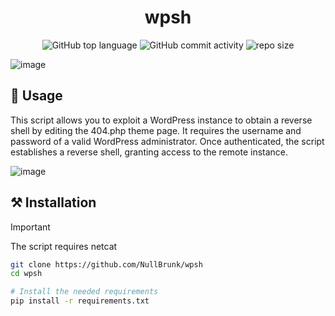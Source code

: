 <div align="center">

# wpsh

![GitHub top language](https://img.shields.io/github/languages/top/NullBrunk/wpsh?style=for-the-badge)
![GitHub commit activity](https://img.shields.io/github/commit-activity/m/NullBrunk/wpsh?style=for-the-badge)
![repo size](https://img.shields.io/github/repo-size/NullBrunk/wpsh?style=for-the-badge)
</div>

![image](https://github.com/user-attachments/assets/b779062b-a0bf-4caf-88ff-1f6b32cb029b)



## 🚀 Usage
This script allows you to exploit a WordPress instance to obtain a reverse shell by editing the 404.php theme page. It requires the username and password of a valid WordPress administrator. Once authenticated, the script establishes a reverse shell, granting access to the remote instance.

![image](https://github.com/user-attachments/assets/d74c4f2e-66ab-40d0-b2ee-32629fc6e116)


## ⚒️ Installation
>[!IMPORTANT]
> The script requires netcat

```bash
git clone https://github.com/NullBrunk/wpsh
cd wpsh

# Install the needed requirements
pip install -r requirements.txt
```
